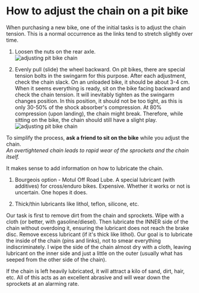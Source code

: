 # How to adjust the chain on a pit bike

When purchasing a new bike, one of the initial tasks is to adjust the chain tension. This is a normal occurrence as the links tend to stretch slightly over time.

1. Loosen the nuts on the rear axle.  
   ![adjusting pit bike chain](http://mypitbike.ru/uploads/images/00/00/01/2012/05/15/9c6b667a1b.jpg)

2. Evenly pull (slide) the wheel backward. On pit bikes, there are special tension bolts in the swingarm for this purpose. After each adjustment, check the chain slack. On an unloaded bike, it should be about 3-4 cm. When it seems everything is ready, sit on the bike facing backward and check the chain tension. It will inevitably tighten as the swingarm changes position. In this position, it should not be too tight, as this is only 30-50% of the shock absorber's compression. At 80% compression (upon landing), the chain might break. Therefore, while sitting on the bike, the chain should still have a slight play.  
   ![adjusting pit bike chain](http://mypitbike.ru/uploads/images/00/00/01/2012/05/15/754421af1d.jpg)

To simplify the process, **ask a friend to sit on the bike** while you adjust the chain.  
*An overtightened chain leads to rapid wear of the sprockets and the chain itself.*

It makes sense to add information on how to lubricate the chain.

1. Bourgeois option - Motul Off Road Lube. A special lubricant (with additives) for cross/enduro bikes. Expensive. Whether it works or not is uncertain. One hopes it does.

2. Thick/thin lubricants like lithol, teflon, silicone, etc.

Our task is first to remove dirt from the chain and sprockets. Wipe with a cloth (or better, with gasoline/diesel). Then lubricate the INNER side of the chain without overdoing it, ensuring the lubricant does not reach the brake disc. Remove excess lubricant (if it's thick like lithol). Our goal is to lubricate the inside of the chain (pins and links), not to smear everything indiscriminately. I wipe the side of the chain almost dry with a cloth, leaving lubricant on the inner side and just a little on the outer (usually what has seeped from the other side of the chain).

If the chain is left heavily lubricated, it will attract a kilo of sand, dirt, hair, etc. All of this acts as an excellent abrasive and will wear down the sprockets at an alarming rate.